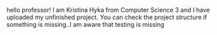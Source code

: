 hello professor!
I am Kristina Hyka from Computer Science 3 and I have uploaded my unfinished project. You can check the project structure if something is missing..I am aware that testing is missing
